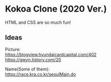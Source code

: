 # Kokoa Clone (2020 Ver.)

HTML and CSS are so much fun!

## Ideas

Picture:  
https://blogview.hyundaicardcapital.com/402  
https://gwyn.tistory.com/20

Name(Some of them):  
https://race.kra.co.kr/seoulMain.do

